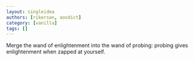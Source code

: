 ```yaml
---
layout: singleidea
authors: [rikersan, aosdict]
category: [vanilla]
tags: []
---
```

Merge the wand of enlightenment into the wand of probing: probing gives enlightenment when zapped at yourself.
